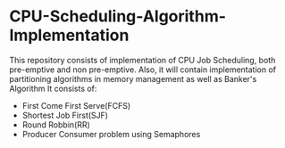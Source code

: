 # CPU-Scheduling-Algorithm-Implementation

This repository consists of implementation of CPU Job Scheduling, both pre-emptive and non pre-emptive.
Also, it will contain implementation of partitioning algorithms in memory management as well as Banker's Algorithm
It consists of:

   * First Come First Serve(FCFS)
   * Shortest Job First(SJF)
   * Round Robbin(RR)
   * Producer Consumer problem using Semaphores
